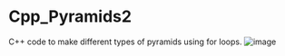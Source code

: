 # Cpp_Pyramids2
C++ code to make different types of pyramids using for loops.
![image](https://user-images.githubusercontent.com/95617369/193104537-e01b81a7-f135-407d-a3ed-4f466e8665b9.png)

